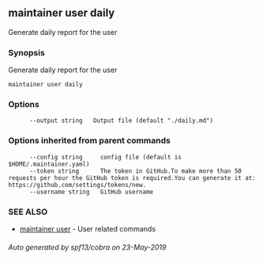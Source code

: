 ## maintainer user daily

Generate daily report for the user

### Synopsis


Generate daily report for the user

```
maintainer user daily
```

### Options

```
      --output string   Output file (default "./daily.md")
```

### Options inherited from parent commands

```
      --config string     config file (default is $HOME/.maintainer.yaml)
      --token string      The token in GitHub.To make more than 50 requests per hour the GitHub token is required.You can generate it at: https://github.com/settings/tokens/new.
      --username string   GitHub username
```

### SEE ALSO
* [maintainer user](maintainer_user.md)	 - User related commands

###### Auto generated by spf13/cobra on 23-May-2019
